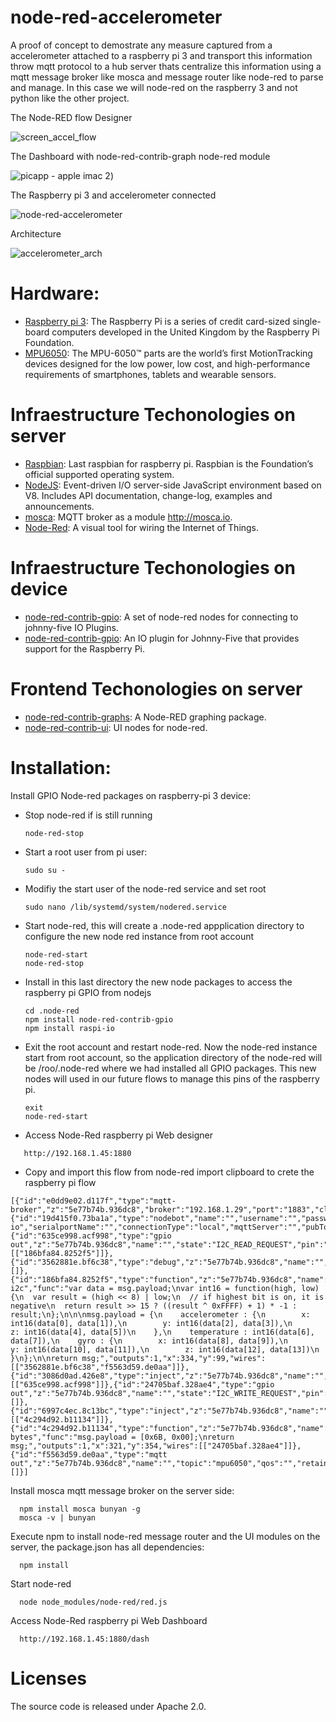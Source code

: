 # node-red-accelerometer

A proof of concept to demostrate any measure captured from a accelerometer attached to a raspberry pi 3 and transport this information throw mqtt protocol to a hub server thats centralize this information using a mqtt message broker like mosca and message router like node-red to parse and manage. In this case we will node-red on the raspberry 3 and not python like the other project.

The Node-RED flow Designer

 ![screen_accel_flow](https://cloud.githubusercontent.com/assets/1216181/16090161/9bafae1c-332e-11e6-82fe-326f93d07956.png)

The Dashboard with node-red-contrib-graph node-red module

![picapp - apple imac 2](https://cloud.githubusercontent.com/assets/1216181/16090365/65eed644-332f-11e6-9a2a-6f50aea8bf32.png))

The Raspberry pi 3 and accelerometer connected

![node-red-accelerometer](https://cloud.githubusercontent.com/assets/1216181/16336750/fa8eed48-3a0f-11e6-8810-018dc226854c.JPG)

Architecture

![accelerometer_arch](https://cloud.githubusercontent.com/assets/1216181/16018154/7defe644-31a3-11e6-93c2-b8d0c215537d.jpg)

# Hardware:

- [Raspberry pi 3](https://www.raspberrypi.org/): The Raspberry Pi is a series of credit card-sized single-board computers developed in the United Kingdom by the Raspberry Pi Foundation.
- [MPU6050](https://www.invensense.com/products/motion-tracking/6-axis/mpu-6050/): The MPU-6050™ parts are the world’s first MotionTracking devices designed for the low power, low cost, and high-performance requirements of smartphones, tablets and wearable sensors. 

# Infraestructure Techonologies on server

- [Raspbian](https://www.raspberrypi.org/downloads/raspbian/): Last raspbian for raspberry pi. Raspbian is the Foundation’s official supported operating system.
- [NodeJS](https://nodejs.org/): Event-driven I/O server-side JavaScript environment based on V8. Includes API documentation, change-log, examples and announcements.
- [mosca](https://github.com/mcollina/mosca): MQTT broker as a module http://mosca.io.
- [Node-Red](http://nodered.org/): A visual tool for wiring the Internet of Things.

# Infraestructure Techonologies on device

- [node-red-contrib-gpio](https://github.com/monteslu/node-red-contrib-gpio): A set of node-red nodes for connecting to johnny-five IO Plugins.
- [node-red-contrib-gpio](https://github.com/nebrius/raspi-io): An IO plugin for Johnny-Five that provides support for the Raspberry Pi.

# Frontend Techonologies on server

- [node-red-contrib-graphs](https://www.npmjs.com/package/node-red-contrib-graphs): A Node-RED graphing package.
- [node-red-contrib-ui](https://www.npmjs.com/package/node-red-contrib-ui): UI nodes for node-red.

# Installation:

Install GPIO Node-red packages on raspberry-pi 3 device:

- Stop node-red if is still running
  ```
  node-red-stop
  ```
- Start a root user from pi user:
  ```
  sudo su -
  ```
  
- Modifiy the start user of the node-red service and set root
  ```
  sudo nano /lib/systemd/system/nodered.service 
  ```  

- Start node-red, this will create a .node-red appplication directory to configure the new node red instance from root account
  ```
  node-red-start
  node-red-stop
  ```  

- Install in this last directory the new node packages to access the raspberry pi GPIO from nodejs
  ```
  cd .node-red
  npm install node-red-contrib-gpio
  npm install raspi-io
  ```  
  
- Exit the root account and restart node-red. Now the node-red instance start from root account, so the application directory of the node-red will be /roo/.node-red where we had installed all GPIO packages. This new nodes will used in our future flows to manage this pins of the raspberry pi.

  ```
  exit
  node-red-start
  ``` 
- Access Node-Red raspberry pi Web designer
```
   http://192.168.1.45:1880
```

- Copy and import this flow from node-red import clipboard to crete the raspberry pi flow
```
[{"id":"e0dd9e02.d117f","type":"mqtt-broker","z":"5e77b74b.936dc8","broker":"192.168.1.29","port":"1883","clientid":"","usetls":false,"verifyservercert":true,"compatmode":true,"keepalive":"60","cleansession":true,"willTopic":"","willQos":"0","willRetain":null,"willPayload":"","birthTopic":"","birthQos":"0","birthRetain":null,"birthPayload":""},{"id":"19d415f0.73ba1a","type":"nodebot","name":"","username":"","password":"","boardType":"raspi-io","serialportName":"","connectionType":"local","mqttServer":"","pubTopic":"","subTopic":"","tcpHost":"","tcpPort":"","sparkId":"","sparkToken":"","beanId":"","impId":""},{"id":"635ce998.acf998","type":"gpio out","z":"5e77b74b.936dc8","name":"","state":"I2C_READ_REQUEST","pin":"","i2cDelay":"0","i2cAddress":"104","i2cRegister":"59","outputs":1,"board":"19d415f0.73ba1a","x":209,"y":187,"wires":[["186bfa84.8252f5"]]},{"id":"3562881e.bf6c38","type":"debug","z":"5e77b74b.936dc8","name":"","active":true,"console":"false","complete":"false","x":534,"y":38,"wires":[]},{"id":"186bfa84.8252f5","type":"function","z":"5e77b74b.936dc8","name":"process i2c","func":"var data = msg.payload;\nvar int16 = function(high, low) {\n  var result = (high << 8) | low;\n  // if highest bit is on, it is negative\n  return result >> 15 ? ((result ^ 0xFFFF) + 1) * -1 : result;\n};\n\n\nmsg.payload = {\n    accelerometer : {\n        x: int16(data[0], data[1]),\n        y: int16(data[2], data[3]),\n        z: int16(data[4], data[5])\n    },\n    temperature : int16(data[6], data[7]),\n    gyro : {\n        x: int16(data[8], data[9]),\n        y: int16(data[10], data[11]),\n        z: int16(data[12], data[13])\n    }\n};\n\nreturn msg;","outputs":1,"x":334,"y":99,"wires":[["3562881e.bf6c38","f5563d59.de0aa"]]},{"id":"3086d0ad.426e8","type":"inject","z":"5e77b74b.936dc8","name":"","topic":"","payload":"14","payloadType":"string","repeat":"","crontab":"","once":false,"x":107,"y":97,"wires":[["635ce998.acf998"]]},{"id":"24705baf.328ae4","type":"gpio out","z":"5e77b74b.936dc8","name":"","state":"I2C_WRITE_REQUEST","pin":"","i2cDelay":"0","i2cAddress":"104","i2cRegister":"","outputs":0,"board":"19d415f0.73ba1a","x":493,"y":354,"wires":[]},{"id":"6997c4ec.8c13bc","type":"inject","z":"5e77b74b.936dc8","name":"","topic":"","payload":"","payloadType":"none","repeat":"","crontab":"","once":false,"x":143,"y":354,"wires":[["4c294d92.b11134"]]},{"id":"4c294d92.b11134","type":"function","z":"5e77b74b.936dc8","name":"i2c bytes","func":"msg.payload = [0x6B, 0x00];\nreturn msg;","outputs":1,"x":321,"y":354,"wires":[["24705baf.328ae4"]]},{"id":"f5563d59.de0aa","type":"mqtt out","z":"5e77b74b.936dc8","name":"","topic":"mpu6050","qos":"","retain":"","broker":"e0dd9e02.d117f","x":526,"y":129,"wires":[]}]
```

Install mosca mqtt message broker on the server side:
```
  npm install mosca bunyan -g
  mosca -v | bunyan
```

Execute npm to install node-red message router and the UI modules on the server, the package.json has all dependencies:
```
  npm install
```

Start node-red
```
  node node_modules/node-red/red.js
```

Access Node-Red raspberry pi Web Dashboard
```
  http://192.168.1.45:1880/dash
```

# Licenses
The source code is released under Apache 2.0.
